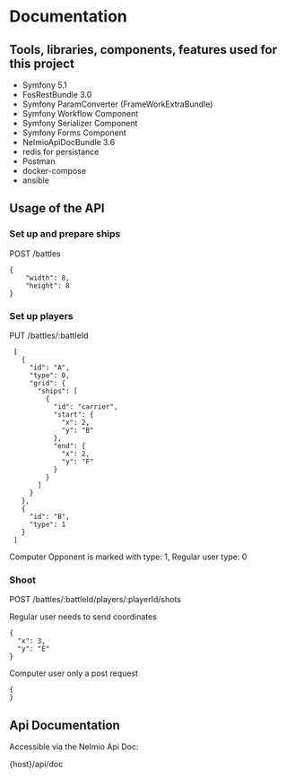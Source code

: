 # Documentation

## Tools, libraries, components, features used for this project

* Symfony 5.1
* FosRestBundle 3.0
* Symfony ParamConverter (FrameWorkExtraBundle)
* Symfony Workflow Component
* Symfony Serializer Component
* Symfony Forms Component
* NelmioApiDocBundle  3.6
* redis for persistance
* Postman
* docker-compose
* ansible

## Usage of the API

### Set up and prepare ships

POST /battles

    {
        "width": 8,
        "height": 8
    }

### Set up players

PUT /battles/:battleId

     [
       {
         "id": "A",
         "type": 0,
         "grid": {
           "ships": [
             {
               "id": "carrier",
               "start": {
                 "x": 2,
                 "y": "B"
               },
               "end": {
                 "x": 2,
                 "y": "F"
               }
             }
           ]
         }
       },
       {
         "id": "B",
         "type": 1
       }
     ] 

Computer Opponent is marked with type: 1, Regular user type: 0

### Shoot

POST /battles/:battleId/players/:playerId/shots

Regular user needs to send coordinates

    {
      "x": 3,
      "y": "E"
    }
    
Computer user only a post request

    {
    }


## Api Documentation

Accessible via the Nelmio Api Doc:

{host}/api/doc 

    